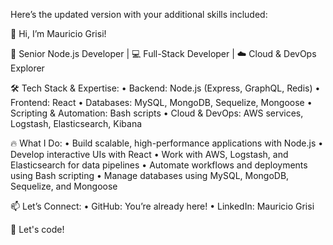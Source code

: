 Here’s the updated version with your additional skills included:

👋 Hi, I’m Mauricio Grisi!

🚀 Senior Node.js Developer | 💻 Full-Stack Developer | ☁️ Cloud & DevOps Explorer

🛠 Tech Stack & Expertise:
	•	Backend: Node.js (Express, GraphQL, Redis)
	•	Frontend: React
	•	Databases: MySQL, MongoDB, Sequelize, Mongoose
	•	Scripting & Automation: Bash scripts
	•	Cloud & DevOps: AWS services, Logstash, Elasticsearch, Kibana

🔥 What I Do:
	•	Build scalable, high-performance applications with Node.js
	•	Develop interactive UIs with React
	•	Work with AWS, Logstash, and Elasticsearch for data pipelines
	•	Automate workflows and deployments using Bash scripting
	•	Manage databases using MySQL, MongoDB, Sequelize, and Mongoose

📫 Let’s Connect:
	•	GitHub: You’re already here!
	•	LinkedIn: Mauricio Grisi

🚀 Let's code!
